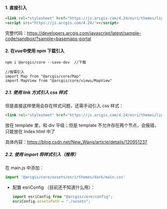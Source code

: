 #### 1. 直接引入

```html
<link rel="stylesheet" href="https://js.arcgis.com/4.24/esri/themes/light/main.css" />
<script src="https://js.arcgis.com/4.24/"></script>
```

完整代码：https://developers.arcgis.com/javascript/latest/sample-code/sandbox/?sample=basemaps-portal



#### 2. 在vue中使用 npm 下载引入

```stylus
npm i @arcgis/core --save-dev  //下载

//按需引入
import Map from "@arcgis/core/Map"  
import MapView from "@arcgis/core/views/MapView"
```

##### 2.1. 使用 link 方式引入 css 样式

但是直接这样使用会存在样式问题，还需手动引入 css 样式：

```html
<link rel="stylesheet" href="https://js.arcgis.com/4.24/esri/themes/light/main.css" />
```

放在 template 里，和 div 平级；但是 template 不允许存在两个节点，会报错，只能放在 Index.html 中了

具体内容：https://blog.csdn.net/New_Wang/article/details/120951237

##### 2.2. 使用 import 将样式引入（推荐）

在 main.js 中添加：

```js
import '@arcgis/core/assets/esri/themes/dark/main.css'
```



- 配置 esriConfig （目前还不知道什么用）：

  ```js
  import esriConfig from "@arcgis/core/config";
  esriConfig.assetsPath = "./assets";
  ```

  

